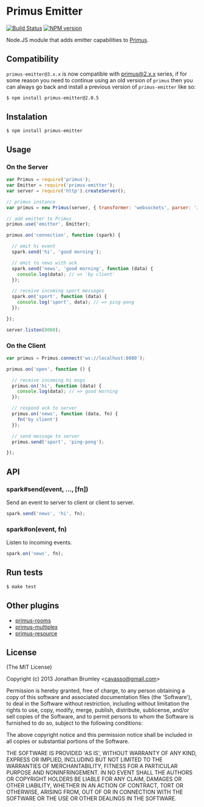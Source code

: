 # Primus Emitter

[![Build Status](https://travis-ci.org/cayasso/primus-emitter.png?branch=master)](https://travis-ci.org/cayasso/primus-emitter)
[![NPM version](https://badge.fury.io/js/primus-emitter.png)](http://badge.fury.io/js/primus-emitter)

Node.JS module that adds emitter capabilities to [Primus](https://github.com/3rd-Eden/primus).

## Compatibility

`primus-emitter@3.x.x` is now compatible with [primus@2.x.x](https://github.com/primus/primus/releases/tag/2.0.0) series, if for some reason you need to continue using an old version of `primus` then you can always go back and install a previous version of `primus-emitter` like so:

```bash
$ npm install primus-emitter@2.0.5
```

## Instalation

```
$ npm install primus-emitter
```

## Usage

### On the Server

```javascript
var Primus = require('primus');
var Emitter = require('primus-emitter');
var server = require('http').createServer();

// primus instance
var primus = new Primus(server, { transformer: 'websockets', parser: 'JSON' });

// add emitter to Primus
primus.use('emitter', Emitter);

primus.on('connection', function (spark) {

  // emit hi event
  spark.send('hi', 'good morning');

  // emit to news with ack
  spark.send('news', 'good morning', function (data) {
    console.log(data); // => 'by client'
  });

  // receive incoming sport messages
  spark.on('sport', function (data) {
    console.log('sport', data); // => ping-pong
  });

});

server.listen(8080);
```

### On the Client

```javascript
var primus = Primus.connect('ws://localhost:8080');

primus.on('open', function () {

  // receive incoming hi msgs
  primus.on('hi', function (data) {
    console.log(data); // => good morning
  });

  // respond ack to server
  primus.on('news', function (data, fn) {
    fn('by client')
  });

  // send message to server
  primus.send('sport', 'ping-pong');

});

```

## API

### spark#send(event, ..., [fn])

Send an event to server to client or client to server.

```javascript
spark.send('news', 'hi', fn);
```

### spark#on(event, fn)

Listen to incoming events.

```javascript
spark.on('news', fn);
```

## Run tests

``` bash
$ make test
```

## Other plugins

 * [primus-rooms](https://github.com/cayasso/primus-rooms)
 * [primus-multiplex](https://github.com/cayasso/primus-multiplex)
 * [primus-resource](https://github.com/cayasso/primus-resource)

## License

(The MIT License)

Copyright (c) 2013 Jonathan Brumley &lt;cayasso@gmail.com&gt;

Permission is hereby granted, free of charge, to any person obtaining
a copy of this software and associated documentation files (the
'Software'), to deal in the Software without restriction, including
without limitation the rights to use, copy, modify, merge, publish,
distribute, sublicense, and/or sell copies of the Software, and to
permit persons to whom the Software is furnished to do so, subject to
the following conditions:

The above copyright notice and this permission notice shall be
included in all copies or substantial portions of the Software.

THE SOFTWARE IS PROVIDED 'AS IS', WITHOUT WARRANTY OF ANY KIND,
EXPRESS OR IMPLIED, INCLUDING BUT NOT LIMITED TO THE WARRANTIES OF
MERCHANTABILITY, FITNESS FOR A PARTICULAR PURPOSE AND NONINFRINGEMENT.
IN NO EVENT SHALL THE AUTHORS OR COPYRIGHT HOLDERS BE LIABLE FOR ANY
CLAIM, DAMAGES OR OTHER LIABILITY, WHETHER IN AN ACTION OF CONTRACT,
TORT OR OTHERWISE, ARISING FROM, OUT OF OR IN CONNECTION WITH THE
SOFTWARE OR THE USE OR OTHER DEALINGS IN THE SOFTWARE.
